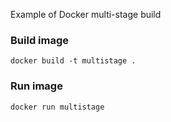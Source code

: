 Example of Docker multi-stage build

### Build image 
```docker build -t multistage .```

### Run image 
```docker run multistage```